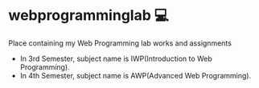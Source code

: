 # webprogramminglab :computer:


Place containing my Web Programming lab works and assignments


* In 3rd Semester, subject name is IWP(Introduction to Web Programming).
* In 4th Semester, subject name is AWP(Advanced Web Programming).
